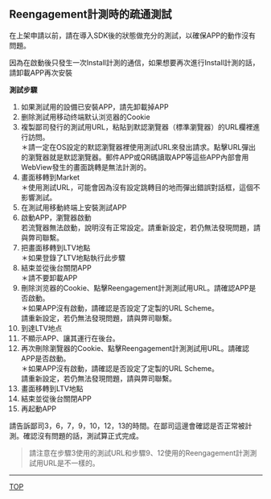 ## Reengagement計測時的疏通測試

在上架申請以前，請在導入SDK後的狀態做充分的測試，以確保APP的動作沒有問題。

因為在啟動後只發生一次Install計測的通信，如果想要再次進行Install計測的話，請卸載APP再次安裝

**測試步驟**

1. 如果測試用的設備已安裝APP，請先卸載掉APP
1. 删除測試用移动终端默认浏览器的Cookie
1. 複製鄙司發行的測試用URL，粘貼到默認瀏覽器（標準瀏覽器）的URL欄裡進行訪問。<br />
＊請一定在OS設定的默認瀏覽器裡使用測試URL來發出請求。點擊URL彈出的瀏覽器就是默認瀏覽器。郵件APP或QR碼讀取APP等這些APP內部會用WebView發生的畫面跳轉是無法計測的。
1. 畫面移轉到Market<br />
＊使用測試URL，可能會因為沒有設定跳轉目的地而彈出錯誤對話框，這個不影響測試。
1. 在測試用移動終端上安裝測試APP<br />
1. 啟動APP，瀏覽器啟動<br />
若流覽器無法啟動，說明沒有正常設定。請重新設定，若仍無法發現問題，請與弊司聯繫。
1. 把畫面移轉到LTV地點<br />
＊如果登錄了LTV地點執行此步驟
1. 結束並從後台關閉APP<br />
＊請不要卸載APP
1. 刪除浏览器的Cookie、點擊Reengagement計測測試用URL。請確認APP是否啟動。<br />
＊如果APP沒有啟動，請確認是否設定了定製的URL Scheme。<br />
請重新設定，若仍無法發現問題，請與弊司聯繫。<br />
1. 到達LTV地点
1. 不顯示APP、讓其運行在後台。
1. 再次刪除瀏覽器的Cookie、點擊Reengagement計測測試用URL。請確認APP是否啟動。<br />
＊如果APP沒有啟動，請確認是否設定了定製的URL Scheme。<br />
請重新設定，若仍無法發現問題，請與弊司聯繫。<br />
1. 畫面移轉到LTV地點
1. 結束並從後台關閉APP
1. 再起動APP  

請告訴鄙司3，6，7，9，10，12，13的時間。在鄙司這邊會確認是否正常被計測。確認沒有問題的話，測試算正式完成。

> 請注意在步驟3使用的測試URL和步驟9、12使用的Reengagement計測測試用URL是不一樣的。

---
[TOP](/3.x/lang/zh-tw/README.md)
